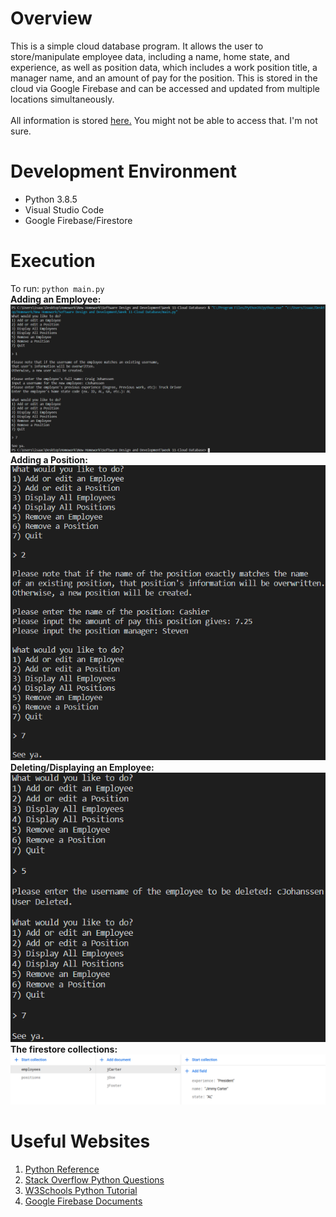 # Overview

This is a simple cloud database program. It allows the user to store/manipulate employee data, including a name, home state, and experience, as well as position data, which includes a work position title, a manager name, and an amount of pay for the position. This is stored in the cloud via Google Firebase and can be accessed and updated from multiple locations simultaneously.<br><br>
All information is stored [here.](https://console.firebase.google.com/project/employee-database-c9b7c/firestore/data~2F) You might not be able to access that. I'm not sure.

# Development Environment

* Python 3.8.5
* Visual Studio Code
* Google Firebase/Firestore

# Execution

To run: `python main.py`   
<b>Adding an Employee:</b><br>
![Employee being added](images/addEmployee.png)
<br><b>Adding a Position:</b><br>
![Position being added](images/addPosition.png)
<br><b>Deleting/Displaying an Employee:</b><br>
![Employee being deleted](images/deleteEmployee.png)
<br><b>The firestore collections:</b><br>
![Firestore Collections](images/firebaseCollection.png)


# Useful Websites


1. [Python Reference](https://docs.python.org/3/genindex-I.html)
2. [Stack Overflow Python Questions](https://stackoverflow.com/questions/tagged/python)
3. [W3Schools Python Tutorial](https://www.w3schools.com/python/)
4. [Google Firebase Documents](https://firebase.google.com/docs/guides?authuser=0)